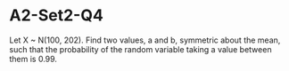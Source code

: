 # A2-Set2-Q4
Let X ~ N(100, 202). Find two values, a and b, symmetric about the mean, such that the probability of the random variable taking a value between them is 0.99. 

